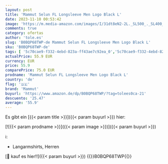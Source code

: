 ```yaml
---
layout: post
title: 'Mammut Selun FL Longsleeve Men Logo Black L'
date: 2023-11-10 00:53:42
image: 'https://m.media-amazon.com/images/I/31dt8eN2-2L._SL500_._SL400_.jpg'
comments: true
category: ofertas
author: 'tole.es'
slug: 'B0BQP68TWP-de Mammut Selun FL Longsleeve Men Logo Black L'
sku: 'B0BQP68TWP-de'
tags: [ '5c70cae9-f332-4ebd-823a-ff43ae7c92ea_0','5c70cae9-f332-4ebd-823a-ff43ae7c92ea_8301','Arborist Merchandising Root','Fashion','Herrenbekleidung','Herrenmode','Langarmshirts für Herren','Mens clothing','Self Service','Special Features Stores','Sport & Freizeit','Sports-Promotions','Sweatshirts & Kapuzenpullover für Herren','Tops, T-Shirts & Hemden für Herren','ef3a019d-6628-41d5-b303-291126686917_0','ef3a019d-6628-41d5-b303-291126686917_7401','mammut','🇩🇪', ]
actualPrice: 55.9 EUR
currency: EUR
price: 55.9
comparePrice: 75.0 EUR
prodname: 'Mammut Selun FL Longsleeve Men Logo Black L'
country: 'de'
flag: '🇩🇪'
brand: 'Mammut'
buyurl: 'https://www.amazon.de/dp/B0BQP68TWP/?tag=tolees0ca-21'
descuento: '25.47'
average: '55.9'
---
```


Es gibt ein [{{< param title >}}]({{< param buyurl >}}) hier:

[![{{< param prodname >}}]({{< param image >}})]({{< param buyurl >}})

ℹ️:

- Langarmshirts, Herren

[🛒 kauf es hier!!]({{< param buyurl >}})
{{<world>}}B0BQP68TWP{{</world>}}
